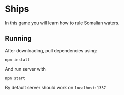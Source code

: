 # Ships

In this game you will learn how to rule Somalian waters.

## Running

After downloading, pull dependencies using:

    npm install

And run server with

    npm start

By default server should work on `localhost:1337`
